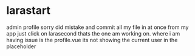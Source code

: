 # larastart
admin profile 
 sorry did mistake and commit all my file in at once from my app 
 just click on larasecond thats the one am working on.
 where i am having issue is the profile.vue its not showing the current user in the placeholder
